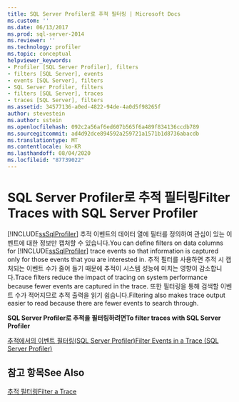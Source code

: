 ```yaml
---
title: SQL Server Profiler로 추적 필터링 | Microsoft Docs
ms.custom: ''
ms.date: 06/13/2017
ms.prod: sql-server-2014
ms.reviewer: ''
ms.technology: profiler
ms.topic: conceptual
helpviewer_keywords:
- Profiler [SQL Server Profiler], filters
- filters [SQL Server], events
- events [SQL Server], filters
- SQL Server Profiler, filters
- filters [SQL Server], traces
- traces [SQL Server], filters
ms.assetid: 34577136-a0ed-4822-94de-4a0d5f98265f
author: stevestein
ms.author: sstein
ms.openlocfilehash: 092c2a56af6ed607b565f6a489f834136ccdb789
ms.sourcegitcommit: ad4d92dce894592a259721a1571b1d8736abacdb
ms.translationtype: MT
ms.contentlocale: ko-KR
ms.lasthandoff: 08/04/2020
ms.locfileid: "87739022"
---
```

# <a name="filter-traces-with-sql-server-profiler"></a><span data-ttu-id="b56cd-102">SQL Server Profiler로 추적 필터링</span><span class="sxs-lookup"><span data-stu-id="b56cd-102">Filter Traces with SQL Server Profiler</span></span>
  <span data-ttu-id="b56cd-103">[!INCLUDE[ssSqlProfiler](../../includes/sssqlprofiler-md.md)] 추적 이벤트의 데이터 열에 필터를 정의하여 관심이 있는 이벤트에 대한 정보만 캡처할 수 있습니다.</span><span class="sxs-lookup"><span data-stu-id="b56cd-103">You can define filters on data columns for [!INCLUDE[ssSqlProfiler](../../includes/sssqlprofiler-md.md)] trace events so that information is captured only for those events that you are interested in.</span></span> <span data-ttu-id="b56cd-104">추적 필터를 사용하면 추적 시 캡처되는 이벤트 수가 줄어 들기 때문에 추적이 시스템 성능에 미치는 영향이 감소합니다.</span><span class="sxs-lookup"><span data-stu-id="b56cd-104">Trace filters reduce the impact of tracing on system performance because fewer events are captured in the trace.</span></span> <span data-ttu-id="b56cd-105">또한 필터링을 통해 검색할 이벤트 수가 적어지므로 추적 출력을 읽기 쉽습니다.</span><span class="sxs-lookup"><span data-stu-id="b56cd-105">Filtering also makes trace output easier to read because there are fewer events to search through.</span></span>  
  
 <span data-ttu-id="b56cd-106">**SQL Server Profiler로 추적을 필터링하려면**</span><span class="sxs-lookup"><span data-stu-id="b56cd-106">**To filter traces with SQL Server Profiler**</span></span>  
  
 [<span data-ttu-id="b56cd-107">추적에서의 이벤트 필터링&#40;SQL Server Profiler&#41;</span><span class="sxs-lookup"><span data-stu-id="b56cd-107">Filter Events in a Trace &#40;SQL Server Profiler&#41;</span></span>](filter-events-in-a-trace-sql-server-profiler.md)  
  
## <a name="see-also"></a><span data-ttu-id="b56cd-108">참고 항목</span><span class="sxs-lookup"><span data-stu-id="b56cd-108">See Also</span></span>  
 [<span data-ttu-id="b56cd-109">추적 필터링</span><span class="sxs-lookup"><span data-stu-id="b56cd-109">Filter a Trace</span></span>](../../relational-databases/sql-trace/filter-a-trace.md)  
  
  
